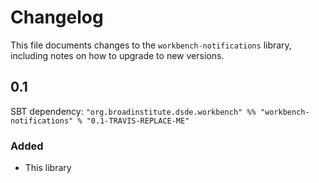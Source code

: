 # Changelog

This file documents changes to the `workbench-notifications` library, including notes on how to upgrade to new versions.

## 0.1

SBT dependency: `"org.broadinstitute.dsde.workbench" %% "workbench-notifications" % "0.1-TRAVIS-REPLACE-ME"`

### Added

- This library
